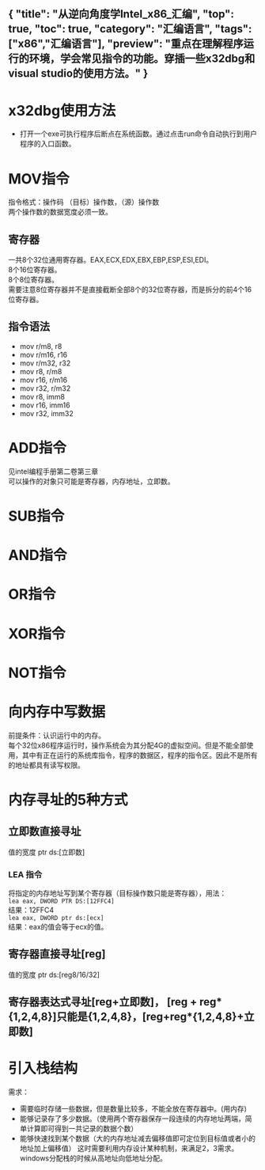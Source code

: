 {
"title": "从逆向角度学Intel_x86_汇编",
"top": true,
"toc": true,
"category": "汇编语言",
"tags":["x86","汇编语言"],
"preview": "重点在理解程序运行的环境，学会常见指令的功能。穿插一些x32dbg和visual studio的使用方法。"
}
---
# x32dbg使用方法
- 打开一个exe可执行程序后断点在系统函数。通过点击run命令自动执行到用户程序的入口函数。
# MOV指令
指令格式：操作码 （目标）操作数，（源）操作数\
两个操作数的数据宽度必须一致。
## 寄存器
一共8个32位通用寄存器。EAX,ECX,EDX,EBX,EBP,ESP,ESI,EDI。\
8个16位寄存器。\
8个8位寄存器。\
需要注意8位寄存器并不是直接截断全部8个的32位寄存器，而是拆分的前4个16位寄存器。
## 指令语法
 - mov r/m8, r8
 - mov r/m16, r16
 - mov r/m32, r32
 - mov r8, r/m8
 - mov r16, r/m16
 - mov r32, r/m32
 - mov r8, imm8
 - mov r16, imm16
 - mov r32, imm32
# ADD指令
见intel编程手册第二卷第三章\
可以操作的对象只可能是寄存器，内存地址，立即数。
# SUB指令
# AND指令
# OR指令
# XOR指令
# NOT指令
# 向内存中写数据
前提条件：认识运行中的内存。\
每个32位x86程序运行时，操作系统会为其分配4G的虚拟空间。但是不能全部使用，其中有正在运行的系统库指令，程序的数据区，程序的指令区。因此不是所有的地址都具有读写权限。
# 内存寻址的5种方式
## 立即数直接寻址
值的宽度 ptr ds:[立即数]
### LEA 指令
将指定的内存地址写到某个寄存器（目标操作数只能是寄存器），用法：\
`lea eax, DWORD PTR DS:[12FFC4]`\
结果：12FFC4\
`lea eax, DWORD ptr ds:[ecx]`\
结果：eax的值会等于ecx的值。
## 寄存器直接寻址[reg]
值的宽度 ptr ds:[reg8/16/32]
## 寄存器表达式寻址[reg+立即数]， [reg + reg*{1,2,4,8}]只能是{1,2,4,8}，[reg+reg*{1,2,4,8}+立即数]
# 引入栈结构
需求：
- 需要临时存储一些数据，但是数量比较多，不能全放在寄存器中。(用内存)
- 能够记录存了多少数据。（使用两个寄存器保存一段连续的内存地址两端，简单计算即可得到一共记录的数据个数）
- 能够快速找到某个数据（大的内存地址减去偏移值即可定位到目标值或者小的地址加上偏移值）
这时需要利用内存设计某种机制，来满足2，3需求。\
windows分配栈的时候从高地址向低地址分配。